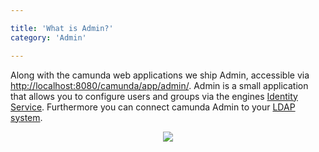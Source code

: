 ```yaml
---

title: 'What is Admin?'
category: 'Admin'

---
```


Along with the camunda web applications we ship Admin, accessible via <a href="http://localhost:8080/camunda/app/admin/">http://localhost:8080/camunda/app/admin/</a>.
Admin is a small application that allows you to configure users and groups via the engines [Identity Service](ref:#process-engine-identity-service). Furthermore you can connect camunda Admin to your [LDAP system](ref:#process-engine-identity-service-the-ldap-identity-service).

<center><img class="img-responsive" src="ref:asset:/assets/img/implementation-admin/admin-start-page-view.png" /></center>
